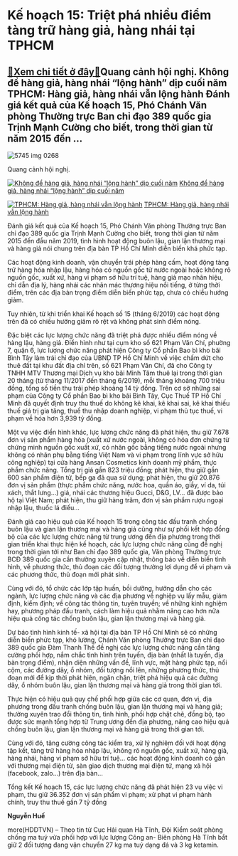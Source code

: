 Kế hoạch 15: Triệt phá nhiều điểm tàng trữ hàng giả, hàng nhái tại TPHCM
========================================================================

[:gift:Xem chi tiết ở đây:gift:](https://hddtvn.com/ke-hoach-15-triet-pha-nhieu-diem-tang-tru-hang-gia-hang-nhai-tai-tphcm/)Quang cảnh hội nghị. Không để hàng giả, hàng nhái “lộng hành” dịp cuối năm TPHCM: Hàng giả, hàng nhái vẫn lộng hành Đánh giá kết quả của Kế hoạch 15, Phó Chánh Văn phòng Thường trực Ban chỉ đạo 389 quốc gia Trịnh Mạnh Cường cho biết, trong thời gian từ năm 2015 đến …
---------------------------------------------------------------------------------------------------------------------------------------------------------------------------------------------------------------------------------------------------------------------------





![5745 img 0268](https://haiquanonline.com.vn/stores/news_dataimages/huent/062020/26/21/in_article/5745_IMG_0268.jpg?rt=20200627085039 "undefined")


Quang cảnh hội nghị.






[![Không để hàng giả, hàng nhái “lộng hành” dịp cuối năm](https://haiquanonline.com.vn/stores/news_dataimages/hungdq/122019/12/12/in_article/croped/thumbnail/5242_IMG_1595.jpg?rt=20200627085039 "Không để hàng giả, hàng nhái “lộng hành” dịp cuối năm")](https://haiquanonline.com.vn/khong-de-hang-gia-hang-nhai-long-hanh-dip-cuoi-nam-117009.html "Không để hàng giả, hàng nhái “lộng hành” dịp cuối năm") 
[Không để hàng giả, hàng nhái “lộng hành” dịp cuối năm](https://haiquanonline.com.vn/khong-de-hang-gia-hang-nhai-long-hanh-dip-cuoi-nam-117009.html "Không để hàng giả, hàng nhái “lộng hành” dịp cuối năm")


[![TPHCM: Hàng giả, hàng nhái vẫn lộng hành](https://haiquanonline.com.vn/stores/news_dataimages/hoannm/112019/21/09/thumbnail/1456_6-2253_IMG_4957.jpg?rt=20200627085039 "TPHCM: Hàng giả, hàng nhái vẫn lộng hành")](https://haiquanonline.com.vn/tphcm-hang-gia-hang-nhai-van-long-hanh-115654.html "TPHCM: Hàng giả, hàng nhái vẫn lộng hành") 
[TPHCM: Hàng giả, hàng nhái vẫn lộng hành](https://haiquanonline.com.vn/tphcm-hang-gia-hang-nhai-van-long-hanh-115654.html "TPHCM: Hàng giả, hàng nhái vẫn lộng hành")



Đánh giá kết quả của Kế hoạch 15, Phó Chánh Văn phòng Thường trực Ban chỉ đạo 389 quốc gia Trịnh Mạnh Cường cho biết, trong thời gian từ năm 2015 đến đầu năm 2019, tình hình hoạt động buôn lậu, gian lận thương mại và hàng giả nói chung trên địa bàn TP Hồ Chí Minh diễn biến khá phức tạp.


Các hoạt động kinh doanh, vận chuyển trái phép hàng cấm, hoạt động tàng trữ hàng hóa nhập lậu, hàng hóa có nguồn gốc từ nước ngoài hoặc không rõ nguồn gốc, xuất xứ, hàng vi phạm sở hữu trí tuệ, hàng giả mạo nhãn hiệu, chỉ dẫn địa lý, hàng nhái các nhãn mác thương hiệu nổi tiếng, ở từng thời điểm, trên các địa bàn trọng điểm diễn biến phức tạp, chưa có chiều hướng giảm.


Tuy nhiên, từ khi triển khai Kế hoạch số 15 (tháng 6/2019) các hoạt động trên đã có chiều hướng giảm rõ rệt và không phát sinh điểm nóng.


Đặc biệt các lực lượng chức năng đã triệt phá được nhiều điểm nóng về hàng lậu, hàng giả. Điển hình như tại cụm kho số 621 Phạm Văn Chí, phường 7, quận 6, lực lượng chức năng phát hiện Công ty Cổ phần Bao bì kho bãi Bình Tây làm trái chỉ đạo của UBND TP Hồ Chí Minh về việc chấm dứt cho thuê đất tại khu đất địa chỉ trên, số 621 Phạm Văn Chí, đã cho Công ty TNHH MTV Thương mại Dịch vụ kho bãi Minh Tâm thuê lại trong thời gian 20 tháng (từ tháng 11/2017 đến tháng 6/2019), mỗi tháng khoảng 700 triệu đồng, tổng số tiền thu trái phép khoảng 14 tỷ đồng. Trên cơ sở những sai phạm của Công ty Cổ phần Bao bì kho bãi Bình Tây, Cục Thuế TP Hồ Chí Minh đã quyết định truy thu thuế do không kê khai, kê khai sai, kê khai thiếu thuế giá trị gia tăng, thuế thu nhập doanh nghiệp, vi phạm thủ tục thuế, vi phạm về hóa hơn 3,939 tỷ đồng.


Một vụ việc điển hình khác, lực lượng chức năng đã phát hiện, thu giữ 7.678 đơn vị sản phẩm hàng hóa (xuất xứ nước ngoài, không có hóa đơn chứng từ chứng minh nguồn gốc xuất xứ, có nhãn gốc bằng tiếng nước ngoài nhưng không có nhãn phụ bằng tiếng Việt Nam và vi phạm trong lĩnh vực sở hữu công nghiệp) tại cửa hàng Ansan Cosmetics kinh doanh mỹ phẩm, thực phẩm chức năng. Tổng trị giá gần 823 triệu đồng; phát hiện, thu giữ gần 600 sản phẩm điện tử, bếp ga đã qua sử dụng; phát hiện, thu giữ 20.876 đơn vị sản phẩm (thực phẩm chức năng, nước hoa, quần áo, giầy, ví da, túi xách, thắt lưng…) giả, nhái các thương hiệu Gucci, D&G, LV… đã được bảo hộ tại Việt Nam; phát hiện, thu giữ hàng trăm, đơn vị sản phẩm rượu ngoại nhập lậu, thuốc lá điếu…


Đánh giá cao hiệu quả của Kế hoạch 15 trong công tác đấu tranh chống buôn lậu và gian lận thương mại và hàng giả cũng như sự phối kết hợp đồng bộ của các lực lượng chức năng từ trung ương đến địa phương trong thời gian triển khai thực hiện kế hoạch, các lực lượng chức năng cũng đề nghị trong thời gian tới như Ban chỉ đạo 389 quốc gia, Văn phòng Thường trực BCĐ 389 quốc gia cần thường xuyên cập nhật, thông báo về diễn biến tình hình, về phương thức, thủ đoạn các đối tượng thường lợi dụng để vi phạm và các phương thức, thủ đoạn mới phát sinh.


Cùng với đó, tổ chức các lớp tập huấn, bồi dưỡng, hướng dẫn cho các ngành, lực lượng chức năng và các địa phương về nghiệp vụ lấy mẫu, giám định, kiểm định; về công tác thông tin, tuyên truyền; về những kinh nghiệm hay, phương pháp đấu tranh, cách làm hiệu quả nhằm nâng cao hơn nữa hiệu quả công tác chống buôn lậu, gian lận thương mại và hàng giả.


Dự báo tình hình kinh tế- xã hội tại địa bàn TP Hồ Chí Minh sẽ có những diễn biến phức tạp, khó lường, Chánh Văn phòng Thường trực Ban chỉ đạo 389 quốc gia Đàm Thanh Thế đề nghị các lực lượng chức năng cần tăng cường phối hợp, nắm chắc tình hình trên tuyến, địa bàn (nhất là tuyến, địa bàn trọng điểm), nhận diện những vấn đề, lĩnh vực, mặt hàng phức tạp, nổi cộm, các đường dây, ổ nhóm, đối tượng nổi lên, những phương thức, thủ đoạn mới để kịp thời phát hiện, ngăn chặn, triệt phá hiệu quả các đường dây, ổ nhóm buôn lậu, gian lận thương mại và hàng giả trong thời gian tới.


Thực hiện có hiệu quả quy chế phối hợp giữa các cơ quan, đơn vị, địa phương trong đấu tranh chống buôn lậu, gian lận thương mại và hàng giả; thường xuyên trao đổi thông tin, tình hình, phối hợp chặt chẽ, đồng bộ, tạo được sức mạnh tổng hợp từ Trung ương đến địa phương, nâng cao hiệu quả chống buôn lậu, gian lận thương mại và hàng giả trong thời gian tới.


Cùng với đó, tăng cường công tác kiểm tra, xử lý nghiêm đối với hoạt động tập kết, tàng trữ hàng hóa nhập lậu, không rõ nguồn gốc, xuất xứ, hàng giả, hàng nhái, hàng vi phạm sở hữu trí tuệ… các hoạt động kinh doanh có gắn với thương mại điện tử, sàn giao dịch thương mại điện tử, mạng xã hội (facebook, zalo…) trên địa bàn…





Tổng kết Kế hoạch 15, các lực lượng chức năng đã phát hiện 23 vụ việc vi phạm, thu giữ 36.352 đơn vị sản phẩm vi phạm; xử phạt vi phạm hành chính, truy thu thuế gần 7 tỷ đồng




**Nguyễn Huế**



more(HDDTVN) – Theo tin từ Cục Hải quan Hà Tĩnh, Đội Kiểm soát phòng chống ma tuý vừa phối hợp với lực lượng Công an- Biên phòng Hà Tĩnh bắt giữ 2 đối tượng đang vận chuyển 27 kg ma tuý dạng đá và 3 kg ketamin.


